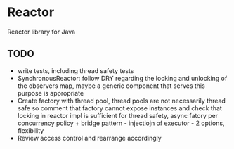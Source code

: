 # Reactor

Reactor library for Java

## TODO

- write tests, including thread safety tests
- SynchronousReactor: follow DRY regarding the locking and unlocking of the observers map, maybe a generic component that serves this purpose is appropriate
- Create factory with thread pool, thread pools are not necessarily thread safe so comment that factory cannot expose instances and check that locking in reactor impl is sufficient for thread safety, async fatory per concurrency policy + bridge pattern - injectiojn of executor - 2 options, flexibility
- Review access control and rearrange accordingly
